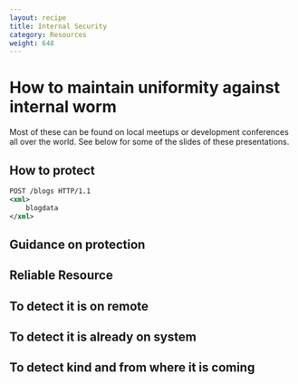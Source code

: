 ```yaml
---
layout: recipe
title: Internal Security
category: Resources
weight: 648
---
```


# How to maintain uniformity against internal worm
Most of these can be found on local meetups or development conferences all over the world. 
See below for some of the slides of these presentations.

## How to protect
```xml
POST /blogs HTTP/1.1
<xml>
    blogdata
</xml>
```

## Guidance on protection

## Reliable Resource

## To detect it is on remote

## To detect it is already on system

## To detect kind and from where it is coming
